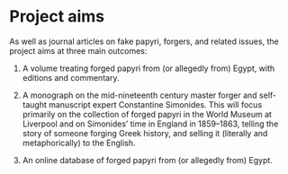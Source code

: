 # Project aims

As well as journal articles on fake papyri, forgers, and related issues, the project aims at three main outcomes:

1. A volume treating forged papyri from (or allegedly from) Egypt, with editions and commentary.

2. A monograph on the mid-nineteenth century master forger and self-taught manuscript expert Constantine Simonides. 
This will focus primarily on the collection of forged papyri in the World Museum at Liverpool and on Simonides’ time in 
England in 1859–1863, telling the story of someone forging Greek history, and selling it (literally and metaphorically)
to the English.

3. An online database of forged papyri from (or allegedly from) Egypt.
